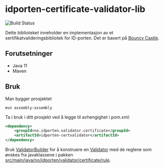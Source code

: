 # idporten-certificate-validator-lib
![Build Status](https://github.com/felleslosninger/idporten-certificate-validator-lib/actions/workflows/call-maventests.yml/badge.svg)

Dette biblioteket inneholder en implementasjon av et sertifikatvalideringsbibliotek for ID-porten. Det er basert på [Bouncy Castle](https://www.bouncycastle.org/java.html).

## Forutsetninger

- Java 11
- Maven

## Bruk

Man bygger prosjektet

    mvn assembly:assembly

Ta i bruk i ditt prosjekt ved å legge til avhengighet i pom.xml:
```xml
<dependency>
    <groupId>no.idporten.validator.certificate</groupId>
    <artifactId>idporten-certvalidator</artifactId>
</dependency>
```
Bruk [ValidatorBuilder](src/main/java/no/idporten/validator/certificate/ValidatorBuilder.java) for å konstruere en [Validator](src/main/java/no/idporten/validator/certificate/Validator.java) med de reglene som ønskes fra javaklassene i pakken [src/main/java/no/idporten/validator/certificate/rule](src/main/java/no/idporten/validator/certificate/rule).
